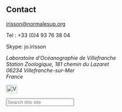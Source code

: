## Contact

<irisson@normalesup.org>

<!-- <span class="glyphicon glyphicon-search"></span> +33 (0)4 93 76 38 04 -->
Tel : +33 (0)4 93 76 38 04

Skype: jo.irisson

<address>
Laboratoire d'Océanographie de Villefranche<br>
Station Zoologique, 181 chemin du Lazaret<br>
06234 Villefranche-sur-Mer<br>
France<br>
</address>

<a href="/assets/Irisson_Jean-Olivier.vcf"><img src="/assets/vcf_icon.png" width="30" height="23" alt="Vcf Icon"/></a>


<form action="http://www.google.com/search" method="get">
<input name="sitesearch" value="http://www.obs-vlfr.fr/~irisson/" type="hidden" />
<input type="search" class="form-control" name="q" placeholder="Search this site"/>
</form>
